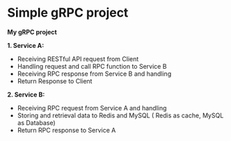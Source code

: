 # Simple gRPC project
**My gRPC project**<br />

**1. Service A:** 

* Receiving RESTful API request from Client<br />
* Handling request and call RPC function to Service B<br />
* Receiving RPC response from Service B and handling<br />
* Return Response to Client<br />


**2. Service B:**

* Receiving RPC request from Service A and handling<br />
* Storing and retrieval data to Redis and MySQL ( Redis as cache, MySQL as Database)<br />
* Return RPC response to Service A<br />

  
